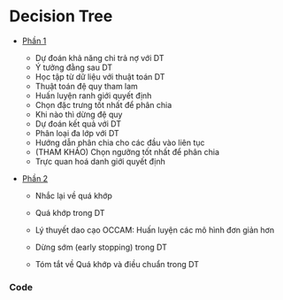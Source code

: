 # Decision Tree

- [Phần 1](decision-trees-annotated.pdf)
  - Dự đoán khả năng chi trả nợ với DT
  - Ý tưởng đằng sau DT
  - Học tập từ dữ liệu với thuật toán DT
  - Thuật toán đệ quy tham lam
  - Huấn luyện ranh giới quyết định
  - Chọn đặc trưng tốt nhất để phân chia
  - Khi nào thì dừng đệ quy
  - Dự đoán kết quả với DT
  - Phân loại đa lớp với DT
  - Hướng dẫn phân chia cho các đầu vào liên tục
  - (THAM KHẢO) Chọn ngưỡng tốt nhất để phân chia
  - Trực quan hoá danh giới quyết định

- [Phần 2](decision-trees-overfitting-annotated.pdf)

  - Nhắc lại về quá khớp

  - Quá khớp trong DT

  - Lý thuyết dao cạo OCCAM: Huấn luyện các mô hình đơn giản hơn

  - Dừng sớm (early stopping) trong DT

  - Tóm tắt về Quá khớp và điều chuẩn trong DT

    

### Code











